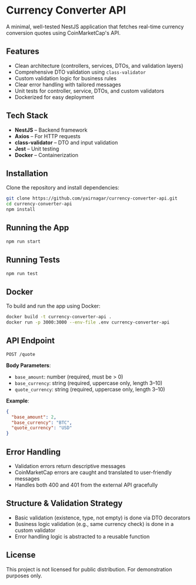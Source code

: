 # Currency Converter API

A minimal, well-tested NestJS application that fetches real-time currency conversion quotes using CoinMarketCap's API.

## Features

- Clean architecture (controllers, services, DTOs, and validation layers)
- Comprehensive DTO validation using `class-validator`
- Custom validation logic for business rules
- Clear error handling with tailored messages
- Unit tests for controller, service, DTOs, and custom validators
- Dockerized for easy deployment

## Tech Stack

- **NestJS** – Backend framework
- **Axios** – For HTTP requests
- **class-validator** – DTO and input validation
- **Jest** – Unit testing
- **Docker** – Containerization

## Installation

Clone the repository and install dependencies:

```bash
git clone https://github.com/yairnagar/currency-converter-api.git
cd currency-converter-api
npm install
```

## Running the App

```bash
npm run start
```

## Running Tests

```bash
npm run test
```

## Docker

To build and run the app using Docker:

```bash
docker build -t currency-converter-api .
docker run -p 3000:3000 --env-file .env currency-converter-api
```

## API Endpoint

`POST /quote`

**Body Parameters**:

- `base_amount`: number (required, must be > 0)
- `base_currency`: string (required, uppercase only, length 3–10)
- `quote_currency`: string (required, uppercase only, length 3–10)

**Example**:

```json
{
  "base_amount": 2,
  "base_currency": "BTC",
  "quote_currency": "USD"
}
```

## Error Handling

- Validation errors return descriptive messages
- CoinMarketCap errors are caught and translated to user-friendly messages
- Handles both 400 and 401 from the external API gracefully

## Structure & Validation Strategy

- Basic validation (existence, type, not empty) is done via DTO decorators
- Business logic validation (e.g., same currency check) is done in a custom validator
- Error handling logic is abstracted to a reusable function

## License

This project is not licensed for public distribution. For demonstration purposes only.
